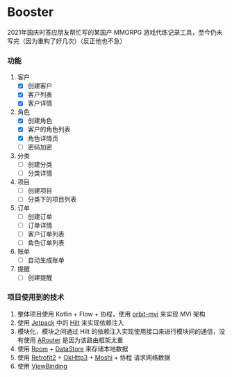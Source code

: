 # Booster

2021年国庆时答应朋友帮忙写的某国产 MMORPG 游戏代练记录工具，至今仍未写完（因为重构了好几次）（反正他也不急）

### 功能

1. 客户
   * [x] 创建客户
   * [x] 客户列表
   * [x] 客户详情
2. 角色
   * [x] 创建角色
   * [x] 客户的角色列表
   * [x] 角色详情页
   * [ ] 密码加密
3. 分类
   * [ ] 创建分类
   * [ ] 分类详情
4. 项目
   * [ ] 创建项目
   * [ ] 分类下的项目列表
5. 订单
   * [ ] 创建订单
   * [ ] 订单详情
   * [ ] 客户订单列表
   * [ ] 角色订单列表
6. 账单
   * [ ] 自动生成账单
7. 提醒
   * [ ] 创建提醒

### 项目使用到的技术

1. 整体项目使用 Kotlin + Flow + 协程，使用 [orbit-mvi](https://github.com/orbit-mvi/orbit-mvi) 来实现 MVI 架构 
2. 使用 [Jetpack](https://developer.android.com/jetpack) 中的 [Hilt](https://developer.android.com/training/dependency-injection/hilt-android) 来实现依赖注入
3. 模块化，模块之间通过 Hilt 的依赖注入实现使用接口来进行模块间的通信，没有使用 [ARouter](https://github.com/alibaba/ARouter) 是因为该路由框架太重
4. 使用 [Room](https://developer.android.com/training/data-storage/room) + [DataStore](https://developer.android.com/topic/libraries/architecture/datastore) 来存储本地数据
5. 使用 [Retrofit2](https://github.com/square/retrofit) + [OkHttp3](https://github.com/square/okhttp) + [Moshi](https://github.com/square/moshi) + 协程 请求网络数据
6. 使用 [ViewBinding](https://developer.android.com/topic/libraries/view-binding/)
